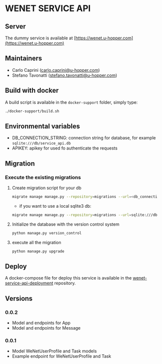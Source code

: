 # WENET SERVICE API


## Server

The dummy service is available at [https://wenet.u-hopper.com](https://wenet.u-hopper.com)

## Maintainers

- Carlo Caprini (carlo.caprini@u-hopper.com)
- Stefano Tavonatti (stefano.tavonatti@u-hopper.com)

## Build with docker

A build script is available in the `docker-support` folder, simply type:

```bash
./docker-support/build.sh
```

## Environmental variables

- DB_CONNECTION_STRING: connection string for database, for example `sqlite:///db/service_api.db`
- APIKEY: apikey for used fo authenticate the requests

## Migration

### Execute the existing migrations

1. Create migration script for your db

    ```bash
    migrate manage manage.py --repository=migrations --url=<db_connection_url>
    ```
    - if you want to use a local sqlite3 db:
    ```bash
    migrate manage manage.py --repository=migrations --url=sqlite:///db/_service_api.db
    ```
   
2. Initialize the database with the version control system

    ```bash
    python manage.py version_control
    ```
   
3. execute all the migration

    ```bash
    python manage.py upgrade
    ```

## Deploy

A docker-compose file for deploy this service is available in the [wenet-service-api-deployment](https://bitbucket.org/wenet/wenet-service-api-deployment/src/master/) repository.

## Versions

### 0.0.2

- Model and endpoints for App
- Model and endpoints for Message

### 0.0.1

- Model WeNetUserProfile and Task models
- Example endpoint for WeNetUserProfile and Task
